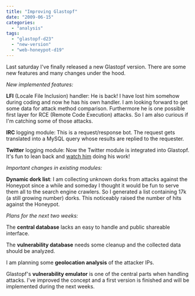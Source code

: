 ```yaml
---
title: "Improving Glastopf"
date: "2009-06-15"
categories: 
  - "analysis"
tags: 
  - "glastopf-d23"
  - "new-version"
  - "web-honeypot-d19"
---
```


Last saturday I've finally released a new Glastopf version. There are some new features and many changes under the hood.

  
  

_New implemented features:_

  

**LFI** (Locale File Inclusion) handler: He is back! I have lost him somehow during coding and now he has his own handler. I am looking forward to get some data for attack method comparison. Furthermore he is one possible first layer for RCE (Remote Code Execution) attacks. So I am also curious if I'm catching some of those attacks.

  

**IRC** logging module: This is a request/response bot. The request gets translated into a MySQL query whose results are replied to the requester.

  

**Twitter** logging module: Now the Twitter module is integrated into Glastopf. It's fun to lean back and [watch him](http://twitter.com/glastopf "Glastopf Twitter Page") doing his work!

  

  

_Important changes in existing modules:_

  

**Dynamic dork list**: I am collecting unknown dorks from attacks against the Honeypot since a while and someday I thought it would be fun to serve them all to the search engine crawlers. So I generated a list containing 17k (a still growing number) dorks. This noticeably raised the number of hits against the Honeypot.

  

  

_Plans for the next two weeks:_

  

The **central database** lacks an easy to handle and public shareable interface.

  

The **vulnerability database** needs some cleanup and the collected data should be analyzed.

  

I am planning some **geolocation analysis** of the attacker IPs.

  

Glastopf's **vulnerability emulator** is one of the central parts when handling attacks. I've improved the concept and a first version is finished and will be implemented during the next weeks.
